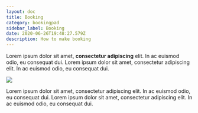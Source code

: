 ```yaml
---
layout: doc
title: Booking
category: bookingpad
sidebar_label: Booking
date: 2020-06-26T19:48:27.579Z
description: How to make booking
---
```

Lorem ipsum dolor sit amet, **consectetur adipiscing** elit. In ac euismod odio, eu consequat dui. Lorem ipsum dolor sit amet, consectetur adipiscing elit. In ac euismod odio, eu consequat dui.

![](/img/undraw_docusaurus_mountain.svg)

Lorem ipsum dolor sit amet, consectetur adipiscing elit. In ac euismod odio, eu consequat dui. Lorem ipsum dolor sit amet, consectetur adipiscing elit. In ac euismod odio, eu consequat dui.